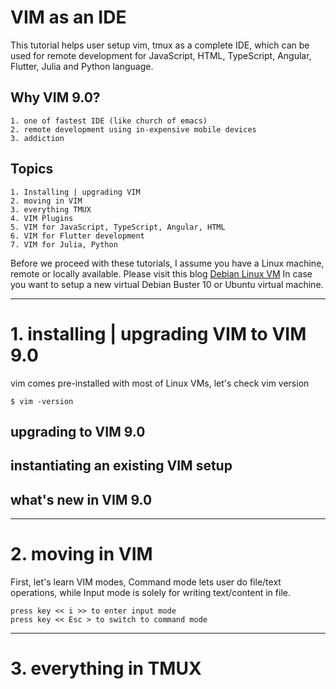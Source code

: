 # VIM as an IDE

This tutorial helps user setup vim, tmux as a complete IDE, which can be used for remote development
for JavaScript, HTML, TypeScript, Angular, Flutter, Julia and Python language.

## Why VIM 9.0?

    1. one of fastest IDE (like church of emacs)
    2. remote development using in-expensive mobile devices
    3. addiction

## Topics

    1. Installing | upgrading VIM
    2. moving in VIM
    3. everything TMUX
    4. VIM Plugins
    5. VIM for JavaScript, TypeScript, Angular, HTML
    6. VIM for Flutter development
    7. VIM for Julia, Python

Before we proceed with these tutorials, I assume you have a Linux machine, remote or locally available.
Please visit this blog [Debian Linux VM](https://amit-shukla.medium.com/how-to-install-debian-10-buster-or-ubuntu-18-19-desktop-on-google-cloud-and-access-through-vnc-687c05d0d263) In case you want to setup a new virtual Debian Buster 10 or Ubuntu virtual machine.

---

# 1. installing | upgrading VIM to VIM 9.0

vim comes pre-installed with most of Linux VMs, let's check vim version

`$ vim -version`

## upgrading to VIM 9.0

## instantiating an existing VIM setup

## what's new in VIM 9.0

---

# 2. moving in VIM

First, let's learn VIM modes,
Command mode lets user do file/text operations, while Input mode is solely for writing text/content in file.

	press key << i >> to enter input mode
	press key << Esc > to switch to command mode

---

# 3. everything in TMUX
